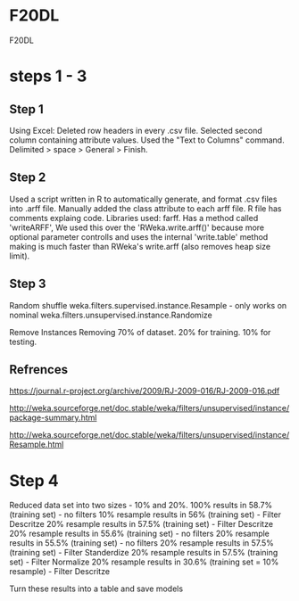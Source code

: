 # F20DL
F20DL


# steps 1 - 3

## Step 1
Using Excel:
Deleted row headers in every .csv file.
Selected second column containing attribute values.
Used the "Text to Columns" command.
Delimited > space > General > Finish.

## Step 2
Used a script written in R to automatically generate, and format .csv files into .arff file.
Manually added the class attribute to each arff file.
R file has comments explaing code.
Libraries used: farff.
Has a method called 'writeARFF', We used this over the 'RWeka.write.arff()' because more optional parameter controlls and uses the internal 'write.table' method making is much faster than RWeka's write.arff (also removes heap size limit).

## Step 3
Random shuffle
weka.filters.supervised.instance.Resample - only works on nominal
weka.filters.unsupervised.instance.Randomize

Remove Instances
Removing 70% of dataset.
20% for training.
10% for testing.


## Refrences
https://journal.r-project.org/archive/2009/RJ-2009-016/RJ-2009-016.pdf

http://weka.sourceforge.net/doc.stable/weka/filters/unsupervised/instance/package-summary.html

http://weka.sourceforge.net/doc.stable/weka/filters/unsupervised/instance/Resample.html


# Step 4

Reduced data set into two sizes - 10% and 20%.
100% results in 58.7% (training set) - no filters
10% resample results in 56% (training set) - Filter Descritze
20% resample results in 57.5% (training set) - Filter Descritze
20% resample results in 55.6% (training set) - no filters
20% resample results in 55.5% (training set) - no filters
20% resample results in 57.5% (training set) - Filter Standerdize
20% resample results in 57.5% (training set) - Filter Normalize
20% resample results in 30.6% (training set = 10% resample) - Filter Descritze

Turn these results into a table and save models